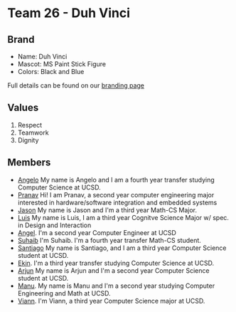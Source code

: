# Team 26 - Duh Vinci

## Brand

- Name: Duh Vinci
- Mascot: MS Paint Stick Figure
- Colors: Black and Blue

Full details can be found on our [branding page](branding/branding.md)

## Values

1. Respect
2. Teamwork
3. Dignity

## Members

- [Angelo](https://aavanzado.github.io/CSE101_Project/) My name is Angelo and I am a fourth year transfer studying Computer Science at UCSD.
- [Pranav](https://github.com/DaPhysikist/CSE110_Lab1) Hi! I am Pranav, a second year computer engineering major interested in hardware/software integration and embedded systems
- [Jason](https://jasonho318.github.io/110-lab-1/) My name is Jason and I'm a third year Math-CS Major.
- [Luis](https://ldpina.github.io/LabCSE110W1/) My name is Luis, I am a third year Cognitve Science Major w/ spec. in Design and Interaction
- [Angel](https://anchavez2026.github.io/CSE110_Labs/). I'm a second year Computer Engineer at UCSD
- [Suhaib](https://ogs1492.github.io/CSE-110/) I'm Suhaib. I'm a fourth year transfer Math-CS student.
- [Santiago](https://santiago-duque.github.io/CSE-110-Lab-1/) My name is Santiago, and I am a third year Computer Science student at UCSD.
- [Ekin](https://e-celik.github.io/110PagesProject/). I'm a third year transfer studying Computer Science at UCSD.
- [Arjun](https://arsureshkumar.github.io/CSE110_lab_1/) My name is Arjun and I'm a second year Computer Science student at UCSD.
- [Manu](https://enigmurl-ucsd.github.io/cse110-lab1/). My name is Manu and I'm a second year studying Computer Engineering and Math at UCSD.
- [Viann](https://yuimoz.github.io/cse110/). I'm Viann, a third year Computer Science major at UCSD. 

